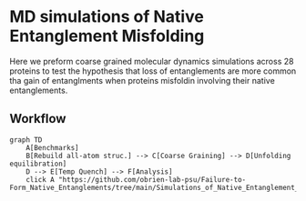 # MD simulations of Native Entanglement Misfolding
Here we preform coarse grained molecular dynamics simulations across 28 proteins to test the hypothesis that loss of entanglements are more common tha gain of entanglments when proteins misfoldin involving their native entanglements.   

## Workflow

```mermaid
graph TD
    A[Benchmarks]
    B[Rebuild all-atom struc.] --> C[Coarse Graining] --> D[Unfolding equilibration] 
    D --> E[Temp Quench] --> F[Analysis]
    click A "https://github.com/obrien-lab-psu/Failure-to-Form_Native_Entanglements/tree/main/Simulations_of_Native_Entanglement_Misfolding/Benchmarks"
    
```



